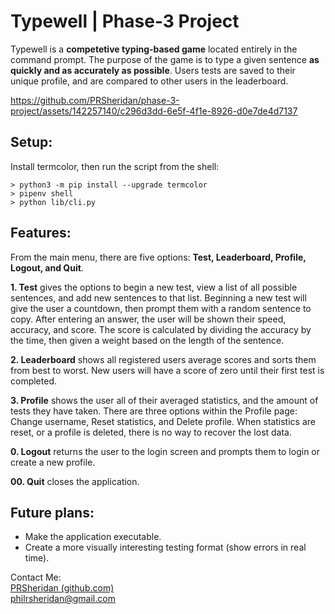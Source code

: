 # Typewell | Phase-3 Project
Typewell is a **competetive typing-based game** located entirely in the command prompt. The purpose of the game is to type a given sentence **as quickly and as accurately as possible**. Users tests are saved to their unique profile, and are compared to other users in the leaderboard.

https://github.com/PRSheridan/phase-3-project/assets/142257140/c296d3dd-6e5f-4f1e-8926-d0e7de4d7137

## Setup:
Install termcolor, then run the script from the shell:

```
> python3 -m pip install --upgrade termcolor
> pipenv shell  
> python lib/cli.py
```

## Features:
From the main menu, there are five options: **Test, Leaderboard, Profile, Logout, and Quit**.  

**1. Test** gives the options to begin a new test, view a list of all possible sentences, and add new sentences to that list. Beginning a new test will give the user a countdown, then prompt them with a random sentence to copy. After entering an answer, the user will be shown their speed, accuracy, and score. The score is calculated by dividing the accuracy by the time, then given a weight based on the length of the sentence.  

**2. Leaderboard** shows all registered users average scores and sorts them from best to worst. New users will have a score of zero until their first test is completed.  

**3. Profile** shows the user all of their averaged statistics, and the amount of tests they have taken. There are three options within the Profile page: Change username, Reset statistics, and Delete profile. When statistics are reset, or a profile is deleted, there is no way to recover the lost data.  

**0. Logout** returns the user to the login screen and prompts them to login or create a new profile.  

**00. Quit** closes the application.  

## Future plans:
- Make the application executable.
- Create a more visually interesting testing format (show errors in real time).

Contact Me:  
[PRSheridan (github.com)](https://github.com/PRSheridan)  
[philrsheridan@gmail.com](mailto:philrsheridan@gmail.com)
